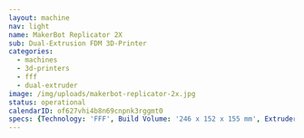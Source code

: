 ```yaml
---
layout: machine
nav: light
name: MakerBot Replicator 2X
sub: Dual-Extrusion FDM 3D-Printer
categories:
  - machines
  - 3d-printers
  - fff
  - dual-extruder
image: /img/uploads/makerbot-replicator-2x.jpg
status: operational
calendarID: of627vhi4b8n69cnpnk3rggmt0
specs: {Technology: 'FFF', Build Volume: '246 x 152 x 155 mm', Extruders: Dual, Resolution: '100 microns', Materials: 'ABS, PLA, PVA Dissolvable Filament, NinjaFlex', File Formats: '.stl .obj .thing', Software: 'MakerBot Desktop'}
---
```

